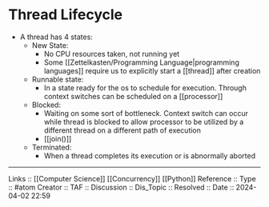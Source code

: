 # Thread Lifecycle

- A thread has 4 states:
	- New State: 
		- No CPU resources taken, not running yet
		- Some [[Zettelkasten/Programming Language|programming languages]] require us to explicitly start a [[thread]] after creation
	- Runnable state: 
		- In a state ready for the os to schedule for execution. Through context switches can be scheduled on a [[processor]]
	- Blocked:
		- Waiting on some sort of bottleneck. Context switch can occur while thread is blocked to allow processor to be utilized by a different thread on a different path of execution
		- [[join()]]
	- Terminated:
		- When a thread completes its execution or is abnormally aborted
---
Links :: [[Computer Science]] [[Concurrency]] [[Python]]
Reference ::
Type :: #atom
Creator ::
TAF ::
Discussion ::
Dis_Topic :: 
Resolved ::
Date :: 2024-04-02 22:59
